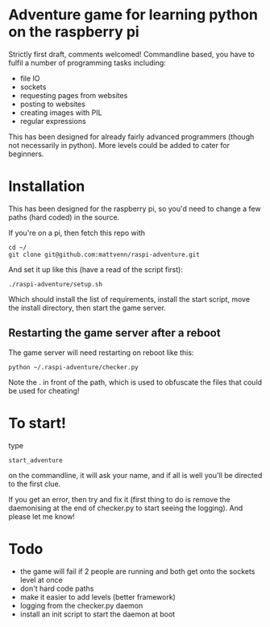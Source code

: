 # Adventure game for learning python on the raspberry pi

Strictly first draft, comments welcomed!
Commandline based, you have to fulfil a number of programming tasks including:

* file IO
* sockets
* requesting pages from websites 
* posting to websites
* creating images with PIL
* regular expressions

This has been designed for already fairly advanced programmers (though not necessarily in python). More levels could be added to cater for beginners.

# Installation

This has been designed for the raspberry pi, so you'd need to change a few paths (hard coded) in the source. 

If you're on a pi, then fetch this repo with

    cd ~/
    git clone git@github.com:mattvenn/raspi-adventure.git

And set it up like this (have a read of the script first):

    ./raspi-adventure/setup.sh

Which should install the list of requirements, install the start script, move the install directory, then start the game server.

## Restarting the game server after a reboot

The game server will need restarting on reboot like this:

    python ~/.raspi-adventure/checker.py

Note the . in front of the path, which is used to obfuscate the files that could be used for cheating!

# To start!

type
 
    start_adventure

on the commandline, it will ask your name, and if all is well you'll be directed to the first clue.

If you get an error, then try and fix it (first thing to do is remove the daemonising at the end of checker.py to start seeing the logging). And please let me know!

# Todo

* the game will fail if 2 people are running and both get onto the sockets level at once
* don't hard code paths
* make it easier to add levels (better framework)
* logging from the checker.py daemon
* install an init script to start the daemon at boot
